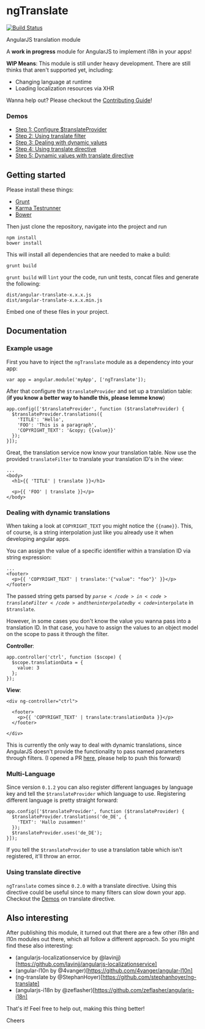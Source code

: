 # ngTranslate

[![Build Status](https://travis-ci.org/PascalPrecht/ng-translate.png)](https://travis-ci.org/PascalPrecht/ng-translate)

AngularJS translation module

A **work in progress** module for AngularJS to implement i18n in your apps!

**WIP Means**: This module is still under heavy development. There are still thinks that aren't supported yet, including:
* Changing language at runtime
* Loading localization resources via XHR

Wanna help out? Please checkout the [Contributing Guide](CONTRIBUTING.md)!

### Demos
* [Step 1: Configure $translateProvider](http://jsfiddle.net/PascalPrecht/eUGWJ/2/)
* [Step 2: Using translate filter](http://jsfiddle.net/PascalPrecht/eUGWJ/3/)
* [Step 3: Dealing with dynamic values](http://jsfiddle.net/PascalPrecht/eUGWJ/4/)
* [Step 4: Using translate directive](http://jsfiddle.net/PascalPrecht/eUGWJ/5/)
* [Step 5: Dynamic values with translate directive](http://jsfiddle.net/PascalPrecht/eUGWJ/6/)

## Getting started

Please install these things:

- [Grunt](http://gruntjs.com)
- [Karma Testrunner](http://karma-runner.github.com/0.8/index.html)
- [Bower](https://github.com/twitter/bower)

Then just clone the repository, navigate into the project and run

````
npm install
bower install
````
This will install all dependencies that are needed to make a build:
````
grunt build
````

<code>grunt build</code> will <code>lint</code> your the code, run unit tests, concat
files and generate the following:

````
dist/angular-translate-x.x.x.js
dist/angular-translate-x.x.x.min.js
````

Embed one of these files in your project.

## Documentation

### Example usage

First you have to inject the <code>ngTranslate</code> module as a dependency into your app:

````
var app = angular.module('myApp', ['ngTranslate']);
````

After that configure the <code>$translateProvider</code> and set up a translation table:<br>
(<b>if you know a better way to handle this, please lemme know</b>)

````
app.config(['$translateProvider', function ($translateProvider) {
  $translateProvider.translations({
    'TITLE': 'Hello',
    'FOO': 'This is a paragraph',
    'COPYRIGHT_TEXT': '&copy; {{value}}'
  });
}]);
````

Great, the translation service now know your translation table. Now use the provided <code>translateFilter</code>
to translate your translation ID's in the view:

````
...
<body>
  <h1>{{ 'TITLE' | translate }}</h1>

  <p>{{ 'FOO' | translate }}</p>
</body>
````

### Dealing with dynamic translations

When taking a look at <code>COPYRIGHT_TEXT</code> you might notice the <code>{{name}}</code>. This, of course, is a
string interpolation just like you already use it when developing angular apps.

You can assign the value of a specific identifier within a translation ID via string expression:
````
...
<footer>
  <p>{{ 'COPYRIGHT_TEXT' | translate:'{"value": "foo"}' }}</p>
</footer>
````

The passed string gets parsed by <code>$parse</code> in <code>translateFilter</code> and then interpolated by <code>$interpolate</code> in <code>$translate</code>.

However, in some cases you don't know the value you wanna pass into a translation ID. In that case, you have to
assign the values to an object model on the scope to pass it through the filter.

<b>Controller</b>:
````
app.controller('ctrl', function ($scope) {
  $scope.translationData = {
    value: 3
  };
});
````

<b>View</b>:
````
<div ng-controller="ctrl">

  <footer>
    <p>{{ 'COPYRIGHT_TEXT' | translate:translationData }}</p>
  </footer>

</div>
````

This is currently the only way to deal with dynamic translations, since AngularJS doesn't provide the functionality
to pass named parameters through filters. (I opened a PR [here](https://github.com/angular/angular.js/issues/2137), please help to push this forward)

### Multi-Language

Since version <code>0.1.2</code> you can also register different languages by language key and tell the <code>$translateProvider</code> which language to use. Registering different language is pretty straight forward:

````
app.config(['$translateProvider', function ($translateProvider) {
  $translateProvider.translations('de_DE', {
    'TEXT': 'Hallo zusammen!'
  });
  $translateProvider.uses('de_DE');
}]);
````

If you tell the <code>$translateProvider</code> to use a translation table which isn't registered, it'll throw an error.

### Using translate directive
<code>ngTranslate</code> comes since <code>0.2.0</code> with a translate directive. Using this directive could be useful since to many filters can slow down your app. Checkout the [Demos](#demos) on translate directive.

## Also interesting

After publishing this module, it turned out that there are a few other i18n and
l10n modules out there, which all follow a different approach. So you might find these
also interesting:

- (angularjs-localizationservice by @lavinjj)[https://github.com/lavinjj/angularjs-localizationservice]
- (angular-l10n by @4vanger)[https://github.com/4vanger/angular-l10n]
- (ng-translate by @StephanHoyer)[https://github.com/stephanhoyer/ng-translate]
- (angularjs-i18n by @zeflasher)[https://github.com/zeflasher/angularjs-i18n]

That's it! Feel free to help out, making this thing better!

Cheers
